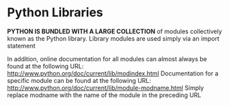 # Python Libraries
**PYTHON IS BUNDLED WITH A LARGE COLLECTION** of modules collectively known as the Python library.
Library modules are used simply via an import statement

In addition, online documentation for all modules can almost always be found at the
following URL:
http://www.python.org/doc/current/lib/modindex.html
Documentation for a specific module can be found at the following URL:
http://www.python.org/doc/current/lib/module-modname.html
Simply replace modname with the name of the module in the preceding URL
